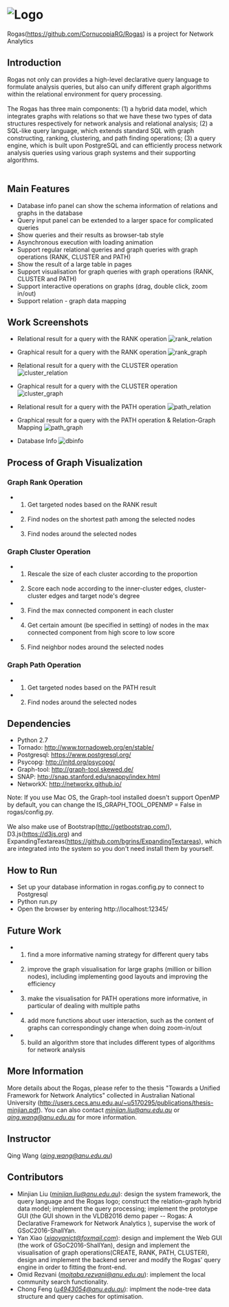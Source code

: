 # ![Logo](https://cecs.anu.edu.au/sites/default/files/styles/anu_doublenarrow_440_scale/public/images/rogas-web.jpg?itok=JfEfhc1_)
Rogas(https://github.com/CornucopiaRG/Rogas) is a project for Network Analytics


## Introduction
Rogas not only can provides a high-level declarative query language to 
formulate analysis queries, but also can unify different graph algorithms 
within the relational environment for query processing.
<br>
<br>
The Rogas has three main components: (1) a hybrid data model, which 
integrates graphs with relations so that we have these two types of data 
structures respectively for network analysis and relational analysis; 
(2) a SQL-like query language, which extends standard SQL with 
graph constructing, ranking, clustering, and path finding operations; 
(3) a query engine, which is built upon PostgreSQL and can efficiently process 
network analysis queries using various graph systems and 
their supporting algorithms.
<br>
<br>

## Main Features
- Database info panel can show the schema information of relations and graphs in the database
- Query input panel can be extended to a larger space for complicated queries
- Show queries and their results as browser-tab style
- Asynchronous execution with loading animation
- Support regular relational queries and graph queries with graph operations (RANK, CLUSTER and PATH) 
- Show the result of a large table in pages 
- Support visualisation for graph queries with graph operations (RANK, CLUSTER and PATH) 
- Support interactive operations on graphs (drag, double click, zoom in/out) 
- Support relation - graph data mapping

## Work Screenshots
- Relational result for a query with the RANK operation
![rank_relation](https://scontent-lga3-1.xx.fbcdn.net/v/t31.0-8/21083342_919659161515806_4718643341927717323_o.jpg?oh=81f5de1ed9d8624c9e0632ed9d2a26dc&oe=5AD548D5)

- Graphical result for a query with the RANK operation
![rank_graph](https://scontent-lga3-1.xx.fbcdn.net/v/t31.0-8/21125702_919659144849141_8898442456570080374_o.jpg?oh=cfeb03e9819b3c09cf96d3b4cc383979&oe=5AC5F8E2)

- Relational result for a query with the CLUSTER operation
![cluster_relation](https://scontent-lga3-1.xx.fbcdn.net/v/t31.0-8/21125686_919659118182477_4669227882070502344_o.jpg?oh=e3abca76c59d4c49e809a4823460fc56&oe=5A8CFF4B)

- Graphical result for a query with the CLUSTER operation
![cluster_graph](https://scontent-lga3-1.xx.fbcdn.net/v/t31.0-8/21167343_919659121515810_4963809998576747306_o.jpg?oh=adb7b9153453c8447f0e20b9ce4a380b&oe=5ACDCA02)

- Relational result for a query with the PATH operation
![path_relation](https://scontent-lga3-1.xx.fbcdn.net/v/t31.0-8/21246579_919659138182475_5021826132940902360_o.jpg?oh=d07fe479ee5f36a5a044e638879af7dc&oe=5ABDDF08)

- Graphical result for a query with the PATH operation & Relation-Graph Mapping
![path_graph](https://scontent-lga3-1.xx.fbcdn.net/v/t31.0-8/21167515_919659134849142_7137453644422028625_o.jpg?oh=bbc0d66113c09715ffffd143fd2e2ffb&oe=5AD7D4DE)

- Database Info
![dbinfo](https://scontent-lga3-1.xx.fbcdn.net/v/t31.0-8/21246405_919659114849144_3518535802659986691_o.jpg?oh=12bc611ea150963c52825d14abf27586&oe=5AC35480)

## Process of Graph Visualization
### Graph Rank Operation 
- 1) Get targeted nodes based on the RANK result
- 2) Find nodes on the shortest path among the selected nodes
- 3) Find nodes around the selected nodes

### Graph Cluster Operation 
- 1) Rescale the size of each cluster according to the proportion
- 2) Score each node according to the inner-cluster edges, cluster-cluster edges and target node's degree
- 3) Find the max connected component in each cluster
- 4) Get certain amount (be specified in setting) of nodes in the max connected component from high score to low score
- 5) Find neighbor nodes around the selected nodes

### Graph Path Operation 
- 1) Get targeted nodes based on the PATH result
- 2) Find nodes around the selected nodes

## Dependencies 
* Python 2.7
* Tornado: http://www.tornadoweb.org/en/stable/
* Postgresql: https://www.postgresql.org/ 
* Psycopg: http://initd.org/psycopg/
* Graph-tool: http://graph-tool.skewed.de/
* SNAP: http://snap.stanford.edu/snappy/index.html
* NetworkX: http://networkx.github.io/  

Note: If you use Mac OS, the Graph-tool installed doesn't support OpenMP by default, you can change the  IS\_GRAPH\_TOOL\_OPENMP = False in rogas/config.py.
<br>
<br>
We also make use of Bootstrap(http://getbootstrap.com/), D3.js(https://d3js.org) and ExpandingTextareas(https://github.com/bgrins/ExpandingTextareas), which are integrated into the system so  you don't need install them by yourself.

## How to Run
- Set up your database information in rogas.config.py to connect to Postgresql
- Python run.py
- Open the browser by entering http://localhost:12345/

## Future Work
- 1) find a more informative naming strategy for different query tabs
- 2) improve the graph visualisation for large graphs (million or billion nodes), including implementing good layouts and improving the efficiency 
- 3) make the visualisation for PATH operations more informative, in particular of dealing with multiple paths
- 4) add more functions about user interaction, such as the content of graphs can correspondingly change when doing zoom-in/out
- 5) build an algorithm store that includes different types of algorithms for network analysis 

## More Information
More details about the Rogas, please refer to 
the thesis "Towards a Unified Framework for Network Analytics" collected in 
Australian National University (http://users.cecs.anu.edu.au/~u5170295/publications/thesis-minjian.pdf). You can also 
contact *minjian.liu@anu.edu.au* or *qing.wang@anu.edu.au* for more information.

## Instructor
Qing Wang (*qing.wang@anu.edu.au*)

## Contributors
- Minjian Liu (*minjian.liu@anu.edu.au*): design the system framework, the query language and the Rogas logo; construct the relation-graph hybrid data model; implement the query processing; implement the prototype GUI (the GUI shown in the VLDB2016 demo paper -- Rogas: A Declarative Framework for Network Analytics ), supervise the work of GSoC2016-ShallYan.
- Yan Xiao (*xiaoyanict@foxmail.com*): design and implement the Web GUI (the work of GSoC2016-ShallYan), design and implement the visualisation of graph operations(CREATE, RANK, PATH, CLUSTER), design and implement the backend server and modify the Rogas' query engine in order to fitting the front-end.
- Omid Rezvani (*mojtaba.rezvani@anu.edu.au*): implement the local community search functionality.
- Chong Feng (*u4943054@anu.edu.au*): implment the node-tree data structure and query caches for optimisation.
